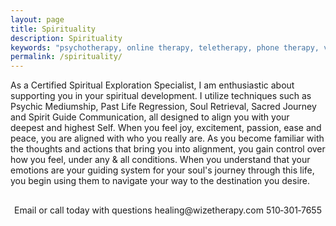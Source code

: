 ```yaml
---
layout: page
title: Spirituality
description: Spirituality
keywords: "psychotherapy, online therapy, teletherapy, phone therapy, video chat, online counseling, healing, Oakland therapists, therapist, psychotherapist, adolescents,  spirituality, spiritual development healing, psychology, integrative, development, growth, resilience, prevention, hope, depression, anxiety, grief, humanistic, strength-based, helpful, whole, holisitc, divorce, crisis, transition, grief, loss, betrayal, drama, imbalanced, relationships, premarital, sibling therapy, motherhood, infertility, difficult pregnancy, addiction, family planning, support, fertility issues, relationships, California, Oregon, Washington, sexuality, thriving"
permalink: /spirituality/
---
```

<p class="text-justify" style="margin-bottom: 0px;">
As a Certified Spiritual Exploration Specialist, I am enthusiastic about supporting you in your spiritual development. I utilize techniques such as Psychic Mediumship, Past Life Regression, Soul Retrieval, Sacred Journey and Spirit Guide Communication, all designed to align you with your deepest and highest Self. When you feel joy, excitement, passion, ease and peace, you are aligned with who you really are. As you become familiar with the thoughts and actions that bring you into alignment, you gain control over how you feel, under any & all conditions. When you understand that your emotions are your guiding system for your soul's journey through this life, you begin using them to navigate your way to the destination you desire.
</p> 
<p style="margin: 30px 0 30px 0;"></p>
<p style="text-align: center;">Email or call today with questions healing@wizetherapy.com 510&#8209;301&#8209;7655</p>
